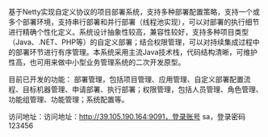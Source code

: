 基于Netty实现自定义协议的项目部署系统，支持多种部署配置策略，支持一个或多个部署环境，支持串行部署和并行部署（线程池实现），可以对部署的执行细节进行精确个性化定义。系统设计抽象性较高，兼容性较好，支持多种项目类型（Java、.NET、PHP等）的自定义部署；结合权限管理，可以对持续集成过程中的部署环节进行有序管理。本系统采用主流Java技术栈，代码结构清晰，可维护性高，也可用来做中小型业务管理系统的二次开发原型。

目前已开发的功能：
部署管理，包括项目管理、应用管理、自定义部署配置流程、目标机器管理、申请部署、执行部署；权限管理，包括人员管理、角色管理、功能组管理、功能管理；系统配置等。

访问地址：访问地址：http://39.105.190.164:9091，登录账号 sa，登录密码 123456


